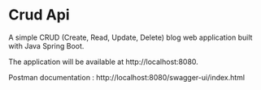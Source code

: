 # Crud Api
A simple CRUD (Create, Read, Update, Delete) blog web application built with Java Spring Boot.

The application will be available at http://localhost:8080.

Postman documentation : http://localhost:8080/swagger-ui/index.html
